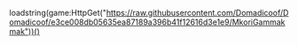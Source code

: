 loadstring(game:HttpGet("https://raw.githubusercontent.com/Domadicoof/Domadicoof/e3ce008db05635ea87189a396b41f12616d3e1e9/MkoriGammakmak"))()

